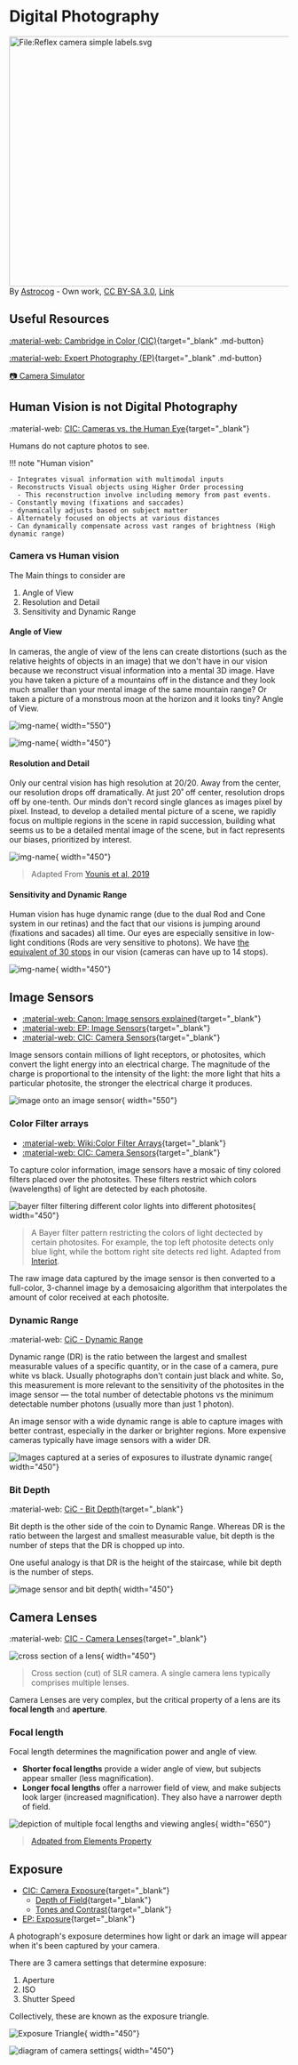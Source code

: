 # Digital Photography

<p><a href="https://commons.wikimedia.org/wiki/File:Reflex_camera_simple_labels.svg#/media/File:Reflex_camera_simple_labels.svg"><img src="https://upload.wikimedia.org/wikipedia/commons/c/c2/Reflex_camera_simple_labels.svg" alt="File:Reflex camera simple labels.svg" height="450" width="640"></a><br>By <a href="//commons.wikimedia.org/wiki/User:Astrocog" title="User:Astrocog">Astrocog</a> - <span class="int-own-work" lang="en">Own work</span>, <a href="https://creativecommons.org/licenses/by-sa/3.0" title="Creative Commons Attribution-Share Alike 3.0">CC BY-SA 3.0</a>, <a href="https://commons.wikimedia.org/w/index.php?curid=29334470">Link</a></p>

## Useful Resources

[:material-web: Cambridge in Color (CIC)](https://www.cambridgeincolour.com/learn-photography-concepts.htm){target="_blank" .md-button}

[:material-web:  Expert Photography (EP)](https://expertphotography.com/a-beginners-guide-to-photography/){target="_blank" .md-button}

[:camera: Camera Simulator](https://www.camerasim.com)

## Human Vision is not Digital Photography

:material-web: [CIC: Cameras vs. the Human Eye](https://www.cambridgeincolour.com/tutorials/cameras-vs-human-eye.htm){target="_blank"}

Humans do not capture photos to see.

!!! note "Human vision"

    - Integrates visual information with multimodal inputs
    - Reconstructs Visual objects using Higher Order processing
      - This reconstruction involve including memory from past events.
    - Constantly moving (fixations and saccades)
    - dynamically adjusts based on subject matter
    - Alternately focused on objects at various distances
    - Can dynamically compensate across vast ranges of brightness (High dynamic range)

### Camera vs Human vision

The Main things to consider are

1. Angle of View
2. Resolution and Detail
3. Sensitivity and Dynamic Range

#### Angle of View

In cameras, the angle of view of the lens can create distortions (such as the relative heights of objects in an image) that we don't have in our vision because we reconstruct visual information into a mental 3D image. Have you have taken a picture of a mountains off in the distance and they look much smaller than your mental image of the same mountain range? Or taken a picture of a monstrous moon at the horizon and it looks tiny? Angle of View.  

![img-name](images/lens-focal-length.jpg){ width="550"}

![img-name](images/human-field-of-view.jpeg){ width="450"}


#### Resolution and Detail

Only our central vision has high resolution at 20/20. Away from the center, our resolution drops off dramatically. At just 20˚ off center, resolution drops off by one-tenth. Our minds don't record single glances as images pixel by pixel. Instead, to develop a detailed mental picture of a scene, we rapidly focus on multiple regions in the scene in rapid succession, building what seems us to be a detailed mental image of the scene, but in fact represents our biases, prioritized by interest.

<!-- ![View of a canyon](https://cdn.cambridgeincolour.com/images/tutorials/camera-eye_detail1c.jpg){ width="450"} -->

![img-name](images/Human-field-of-view-FOV-for-both-eyes-showing-different-levels-of-peripheral-vision_W640.jpg){ width="450"}

>Adapted From [Younis et al, 2019](https://www.researchgate.net/publication/331409336_A_Hazard_Detection_and_Tracking_System_for_People_with_Peripheral_Vision_Loss_using_Smart_Glasses_and_Augmented_Reality)

#### Sensitivity and Dynamic Range

Human vision has huge dynamic range (due to the dual Rod and Cone system in our retinas) and the fact that our visions is jumping around (fixations and sacades) all time. Our eyes are especially sensitive in low-light conditions (Rods are very sensitive to photons). We have [the equivalent of 30 stops](https://jameslorentson.com/blog/2018/9/5/we-see-more-than-our-cameras-do) in our vision (cameras can have up to 14 stops).

![img-name](https://static1.squarespace.com/static/57b3bef6440243c274bbe19f/57b3f9596b8f5b356fe665af/5b90b8a2562fa7cd99115508/1713372337609/humanperception+and+Desert.png?format=1500w){ width="450"}

## Image Sensors

<div class="grid cards" markdown>

- [:material-web: Canon: Image sensors explained](https://www.canon-europe.com/pro/infobank/image-sensors-explained/){target="_blank"}
- [:material-web: EP: Image Sensors](https://expertphotography.com/camera-sensor-size/){target="_blank"}
- [:material-web: CIC: Camera Sensors](https://www.cambridgeincolour.com/tutorials/camera-sensors.htm){target="_blank"}

</div>

Image sensors contain millions of light receptors, or photosites, which convert the light energy into an electrical charge. The magnitude of the charge is proportional to the intensity of the light: the more light that hits a particular photosite, the stronger the electrical charge it produces.

![image onto an image sensor](https://cdn.media.amplience.net/i/canon/pro-infobank-image-sensors-explained-imaging-process-illo_2fc82cf590644b75a16452a92e6e52c5?$media-collection-full-dt$){ width="550"}

### Color Filter arrays

- [:material-web: Wiki:Color Filter Arrays](https://en.wikipedia.org/wiki/Color_filter_array){target="_blank"}
- [:material-web: CIC: Camera Sensors](https://www.cambridgeincolour.com/tutorials/camera-sensors.htm){target="_blank"}

To capture color information, image sensors have a mosaic of tiny colored filters placed over the photosites. These filters restrict which colors (wavelengths) of light are detected by each photosite.

![bayer filter filtering different color lights into different photosites](https://upload.wikimedia.org/wikipedia/commons/f/ff/BayerPatternFiltration.png){ width="450"}

>A Bayer filter pattern restricting the colors of light dectected by certain photosites. For example, the top left photosite detects only blue light, while the bottom right site detects red light. Adapted from [Interiot](https://commons.wikimedia.org/w/index.php?curid=2884833).

The raw image data captured by the image sensor is then converted to a full-color, 3-channel image by a demosaicing algorithm that interpolates the amount of color received at each photosite.

### Dynamic Range

:material-web: [CiC - Dynamic Range](https://www.cambridgeincolour.com/tutorials/dynamic-range.htm)

Dynamic range (DR) is the ratio between the largest and smallest measurable values of a specific quantity, or in the case of a camera, pure white vs black.  Usually photographs don't contain just black and white. So, this measurement is more relevant to the sensitivity of the photosites in the image sensor — the total number of detectable photons vs the minimum detectable number photons (usually more than just 1 photon).

An image sensor with a wide dynamic range is able to capture images with better contrast, especially in the darker or brighter regions. More expensive cameras typically have image sensors with a wider DR.

![Images captured at a series of exposures to illustrate dynamic range](https://pbblogassets.s3.amazonaws.com/uploads/2016/06/Dynamic-Range-Chart.jpg){ width="450"}

### Bit Depth

:material-web: [CiC - Bit Depth](https://www.cambridgeincolour.com/tutorials/bit-depth.htm){target="_blank"}

Bit depth is the other side of the coin to Dynamic Range. Whereas DR is the ratio between the largest and smallest measurable value, bit depth is the number of steps that the DR is chopped up into.

One useful analogy is that DR is the height of the staircase, while bit depth is the number of steps.

![image sensor and bit depth](https://d1hjkbq40fs2x4.cloudfront.net/2022-09-27/files/videography-faq-bit-depth-colour-depth_2049-02.jpg){ width="450"} 

## Camera Lenses

:material-web:  [CIC - Camera Lenses](https://www.cambridgeincolour.com/tutorials/camera-lenses.htm){target="_blank"}

![cross section of a lens](https://upload.wikimedia.org/wikipedia/commons/3/3f/Nikon_SLR_Camera_cutaway.jpg){ width="450"}

>Cross section (cut) of SLR camera. A single camera lens typically comprises multiple lenses.

Camera Lenses are very complex, but the critical property of a lens are its **focal length** and **aperture**.

### Focal length

Focal length determines the magnification power and angle of view.

- **Shorter focal lengths** provide a wider angle of view, but subjects appear smaller (less magnification).
- **Longer focal lengths** offer a narrower field of view, and make subjects look larger (increased magnification). They also have a narrower depth of field.

![depiction of multiple focal lengths and viewing angles](images/focal-length-and-angle-of-view.png){ width="650"}

>[Adpated from Elements Property](https://elementsproperty.co.uk/property-photography/what-do-the-numbers-on-a-camera-lens-mean/)

## Exposure

- [CIC: Camera Exposure](https://www.cambridgeincolour.com/tutorials/camera-exposure.htm){target="_blank"}
  - [Depth of Field](https://www.cambridgeincolour.com/tutorials/depth-of-field.htm){target="_blank"}
  - [Tones and Contrast](https://www.cambridgeincolour.com/tutorials/histograms1.htm){target="_blank"}
- [EP: Exposure](https://expertphotography.com/a-beginners-guide-to-photography/#exposure){target="_blank"}

A photograph's exposure determines how light or dark an image will appear when it's been captured by your camera.

There are 3 camera settings that determine exposure:

1. Aperture
2. ISO
3. Shutter Speed

Collectively, these are known as the exposure triangle.

![Exposure Triangle](https://cdn.expertphotography.com/wp-content/uploads/2011/11/Photography-for-beginners-_exposure-triangle.png){ width="450"}

![diagram of camera settings](https://expertphotography.b-cdn.net/wp-content/uploads/2011/11/photography-for-beginners-how-cameras-work.jpg){ width="450"}